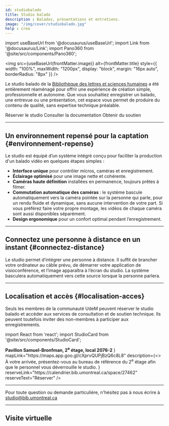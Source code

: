 ```yaml
---
id: studiobalado
title: Studio balado
description : Balados, présentations et entretiens.
image: "/img/cover/studiobalado.jpg"
help : crea
---
```


import useBaseUrl from '@docusaurus/useBaseUrl';
import Link from '@docusaurus/Link';
import Pano360 from '@site/src/components/Pano360';

<img 
  src={useBaseUrl(frontMatter.image)} 
  alt={frontMatter.title} 
  style={{
    width: "100%",
    maxWidth: "1200px",
    display: "block",
    margin: "16px auto",
    borderRadius: "8px"
  }} 
/>

Le studio balado de la [Bibliothèque des lettres et sciences humaines](https://bib.umontreal.ca/espaces/#lsh) a été entièrement réaménagé pour offrir une expérience de création simple, professionnelle et autonome. Que vous souhaitiez enregistrer un balado, une entrevue ou une présentation, cet espace vous permet de produire du contenu de qualité, sans expertise technique préalable.

<Link to="#localisation-acces" className="button button--primary">
  Réserver le studio
</Link>
<Link to="/espaces/guide/studiob" className="button button--secondary">
  Consulter la documentation
</Link>
<Link to="https://outlook.office.com/book/studiobib@umontreal.ca/s/O1Um8iUY1kGYJYWEupBIzQ2?ismsaljsauthenabled" className="button button--secondary">
  Obtenir du soutien
</Link>

---

## Un environnement repensé pour la captation {#environnement-repense}

Le studio est équipé d’un système intégré conçu pour faciliter la production d'un balado vidéo en quelques étapes simples :

- **Interface unique** pour contrôler micros, caméras et enregistrement.
- **Éclairage optimisé** pour une image nette et cohérente.
- **Caméras haute définition** installées en permanence, toujours prêtes à filmer.
- **Commutation automatique des caméras** : le système bascule automatiquement vers la caméra pointée sur la personne qui parle, pour un rendu fluide et dynamique, sans aucune intervention de votre part. Si vous préférez faire votre propre montage, les vidéos de chaque caméra sont aussi disponibles séparément.
- **Design ergonomique** pour un confort optimal pendant l’enregistrement.

---

## Connectez une personne à distance en un instant {#connectez-distance}

Le studio permet d’intégrer une personne à distance. Il suffit de brancher votre ordinateur au câble prévu, de démarrer votre application de visioconférence, et l’image apparaîtra à l’écran du studio. La système basculera automatiquement vers cette source lorsque la personne parlera.

---

## Localisation et accès {#localisation-acces}

Seuls les membres de la communauté UdeM peuvent réserver le studio balado et accéder aux services de consultation et de soutien technique. Ils peuvent toutefois inviter des non-membres à participer aux enregistrements.

import React from 'react';
import StudioCard from '@site/src/components/StudioCard';

<div
  className="grid grid--3"
  style={{ display: "grid", gap: "1rem", gridTemplateColumns: "repeat(auto-fit, minmax(250px, 1fr))" }}
>
  <StudioCard
    title="Bibliothèque des lettres et sciences humaines (BLSH)"
    location={
    <><strong>Pavillon Samuel-Bronfman, 2<sup>e</sup> étage, local 2076-2
    </strong></>
  }
    mapLink="https://maps.app.goo.gl/cXprvQUPjBzQ6c8L8"
    description={<> À votre arrivée, présentez-vous au bureau de référence du 2<sup>e</sup> étage afin que le personnel vous déverrouille le studio.</>
    }
    reserveLink="https://calendrier.bib.umontreal.ca/space/27462"
    reserveText="Réserver"
  />
</div>

---

Pour toute question ou demande particulière, n'hésitez pas à nous écrire à studio@bib.umontreal.ca

---

## Visite virtuelle

<Pano360
  image="/img/pano/studiobalado.webp"
  legende="Vue en 360° du Studio balado"
  title="Studio balado"
  alt="Vue en 360° du Studio balado"
/>

